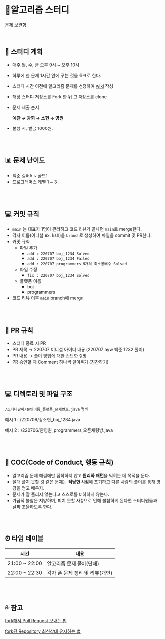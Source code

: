 # 🎈**알고리즘 스터디**

[문제 보관함](https://www.notion.so/f879e657f3f4413e9eaaa42d9d9f44cf)

<br>

## 📘 스터디 계획

- 매주 월, 수, 금 오후 9시 ~ 오후 10시

- 하루에 한 문제 1시간 안에 푸는 것을 목표로 한다.

- 스터디 시간 이전에 알고리즘 문제를 선정하여 [wiki](https://github.com/heeya15/Algoritm_Study/wiki) 작성

- 해당 스터디 저장소를 Fork 한 뒤 그 저장소를 clone

- 문제 제출 순서
  
    **예찬 → 광희 → 소현 → 영원**
    
- 불참 시, 벌금 1000원.

<br>

<br>

## 📊 문제 난이도

- 백준 실버5 ~ 골드1
- 프로그래머스 레벨 1 ~ 3

<br>

<br>

## 💻 커밋 규칙

- `main` 는 대표자 1명이 관리하고 코드 리뷰가 끝나면 `main`로 merge한다.
- 각자 이름(이니셜 ex. ksh)을 `branch`로 생성하여 파일을 commit 및 PR한다.
- 커밋 규칙
    - 파일 추가
        - `add : 220707 boj_1234 Solved`
        - `add : 220707 boj_1234 Failed`
        - `add : 220707 programmers_N개의 최소공배수 Solved`
    - 파일 수정
        - `fix : 220707 boj_1234 Solved`
    - 플랫폼 이름
        - boj
        - programmers
- 코드 리뷰 이후 `main` branch에 merge

<br>

<br>

## 🍴 PR 규칙

- 스터디 종료 시 PR
- PR 제목 → 220707 이니셜 아이디 내용 (220707 ayw 백준 1232 풀이)
- PR 내용 → 풀이 방법에 대한 간단한 설명
- PR 승인할 때 Comment 하나씩 달아주기 (칭찬하기)

<br>

<br>

## 💻 디렉토리 및 파일 구조

`/스터디날짜/본인이름_플랫폼_문제번호.java` 형식

예시 1 : /220706/강소현_boj_1234.java

예시 2 : /220706/안영원_programmers_오픈채팅방.java

<br>

<br>

## 🧐 COC(Code of Conduct, 행동 규칙)

- 알고리즘 문제 해결에만 집착하지 않고 **원리와 패턴**을 익히는 데 목적을 둔다.
- 절대 풀지 못할 것 같은 문제는 **적당한 시점**에 포기하고 다른 사람의 풀이를 통해 영감을 얻고 배우자.
- 문제가 잘 풀리지 않는다고 스스로를 비하하지 않는다.
- 가급적 불참은 지양하며, 피치 못할 사정으로 인해 불참하게 된다면 스터디원들과 날짜 조율하도록 한다.

<br>

<br>

## ⏰ 타임 테이블

| 시간 | 내용 |
| --- | --- |
| 21:00 ~ 22:00 | 알고리즘 문제 풀이(단체) |
| 22:00 ~ 22:30 | 각자 푼 문제 정리 및 리뷰(개인) |

<br>

<br>

## 💦 참고

[fork해서 Pull Request 보내는 법](https://wayhome25.github.io/git/2017/07/08/git-first-pull-request-story/)

[fork된 Repository 최신상태 유지하는 법](https://jybaek.tistory.com/775)
